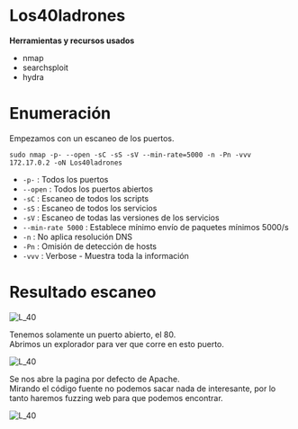 # Los40ladrones
**Herramientas y recursos usados**
- nmap
- searchsploit
- hydra

# Enumeración

Empezamos con un escaneo de los puertos.

`sudo nmap -p- --open -sC -sS -sV --min-rate=5000 -n -Pn -vvv 172.17.0.2 -oN Los40ladrones`

- `-p-` : Todos los puertos
- `--open` : Todos los puertos abiertos
- `-sC` : Escaneo de todos los scripts
- `-sS` : Escaneo de todos los servicios
- `-sV` : Escaneo de todas las versiones de los servicios
- `--min-rate 5000` : Establece mínimo envío de paquetes mínimos 5000/s
- `-n` : No aplica resolución DNS
- `-Pn` : Omisión de detección de hosts
- `-vvv` : Verbose - Muestra toda la información

# Resultado escaneo
![L_40](https://github.com/giustiand/DockerLabs-Writeups/blob/main/F%C3%A1cil/images/L40_1.jpg)   

Tenemos solamente un puerto abierto, el 80.  
Abrimos un explorador para ver que corre en esto puerto.  

![L_40](https://github.com/giustiand/DockerLabs-Writeups/blob/main/F%C3%A1cil/images/L40_2.jpg)   

Se nos abre la pagina por defecto de Apache.  
Mirando el código fuente no podemos sacar nada de interesante, por lo tanto haremos fuzzing web para que podemos encontrar.  

![L_40](https://github.com/giustiand/DockerLabs-Writeups/blob/main/F%C3%A1cil/images/L40_3.jpg)  





